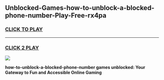 
## Unblocked-Games-how-to-unblock-a-blocked-phone-number-Play-Free-rx4pa
<h3>
<a href="https://premium76.site?title=how-to-unblock-a-blocked-phone-number&ref=10A">CLICK TO PLAY</a></h3>
<hr>

<h3>
<a href="https://premium76.site?title=how-to-unblock-a-blocked-phone-number&ref=10A">CLICK 2 PLAY</a>
  
</h3>

<a href="https://premium76.site?title=how-to-unblock-a-blocked-phone-number&ref=10A"><img src="https://clearcache.store/games.png"></a>


**how-to-unblock-a-blocked-phone-number games unblocked: Your Gateway to Fun and Accessible Online Gaming**
